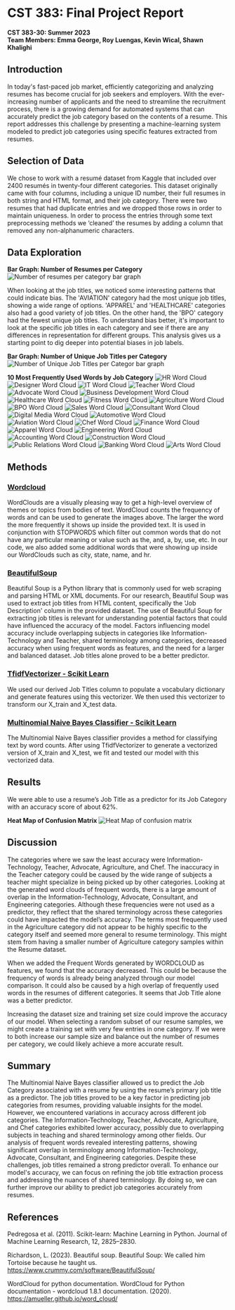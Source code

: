 # CST 383: Final Project Report #
**CST 383-30: Summer 2023**  
**Team Members: Emma George, Roy Luengas, Kevin Wical, Shawn Khalighi**

## Introduction ##
In today's fast-paced job market, efficiently categorizing and analyzing resumes has become crucial for job seekers and employers. With the ever-increasing number of applicants and the need to streamline the recruitment process, there is a growing demand for automated systems that can accurately predict the job category based on the contents of a resume. This report addresses this challenge by presenting a machine-learning system modeled to predict job categories using specific features extracted from resumes. 

## Selection of Data ##
We chose to work with a resumé dataset from Kaggle that included over 2400 resumés in twenty-four different categories. This dataset originally came with four columns, including a unique ID number, their full resumes in both string and HTML format, and their job category. There were two resumes that had duplicate entries and we dropped those rows in order to maintain uniqueness. In order to process the entries through some text preprocessing methods we ‘cleaned’ the resumes by adding a column that removed any non-alphanumeric characters. 

## Data Exploration ## 

**Bar Graph: Number of Resumes per Category**
![Number of resumes per category bar graph](https://github.com/emmariegeo/cst383final/blob/33eb3cf62abfd012734aefa0b5a75a2f5cf7e416/report_images/number_resumes_per_category.png)

When looking at the job titles, we noticed some interesting patterns that could indicate bias. The 'AVIATION' category had the most unique job titles, showing a wide range of options. 'APPAREL' and 'HEALTHCARE' categories also had a good variety of job titles. On the other hand, the 'BPO' category had the fewest unique job titles. To understand bias better, it's important to look at the specific job titles in each category and see if there are any differences in representation for different groups. This analysis gives us a starting point to dig deeper into potential biases in job labels.

**Bar Graph: Number of Unique Job Titles per Category**
![Number of Unique Job Titles per Categor bar graph](https://github.com/emmariegeo/cst383final/blob/7f2b132d99c802f688370b7b79ef1263697c93b6/report_images/number_unique_jobtitles_per_category.png)

**10 Most Frequently Used Words by Job Category**
![HR Word Cloud](https://github.com/emmariegeo/cst383final/blob/33eb3cf62abfd012734aefa0b5a75a2f5cf7e416/report_images/wordclouds/1-hr.png)  
![Designer Word Cloud](https://github.com/emmariegeo/cst383final/blob/33eb3cf62abfd012734aefa0b5a75a2f5cf7e416/report_images/wordclouds/2-designer.png)
![IT Word Cloud](https://github.com/emmariegeo/cst383final/blob/33eb3cf62abfd012734aefa0b5a75a2f5cf7e416/report_images/wordclouds/3-it.png)
![Teacher Word Cloud](https://github.com/emmariegeo/cst383final/blob/33eb3cf62abfd012734aefa0b5a75a2f5cf7e416/report_images/wordclouds/4-teacher.png)
![Advocate Word Cloud](https://github.com/emmariegeo/cst383final/blob/33eb3cf62abfd012734aefa0b5a75a2f5cf7e416/report_images/wordclouds/5-advocate.png)
![Business Development Word Cloud](https://github.com/emmariegeo/cst383final/blob/33eb3cf62abfd012734aefa0b5a75a2f5cf7e416/report_images/wordclouds/6-businessdevelopment.png)
![Healthcare Word Cloud](https://github.com/emmariegeo/cst383final/blob/33eb3cf62abfd012734aefa0b5a75a2f5cf7e416/report_images/wordclouds/7-healthcare.png)
![Fitness Word Cloud](https://github.com/emmariegeo/cst383final/blob/33eb3cf62abfd012734aefa0b5a75a2f5cf7e416/report_images/wordclouds/8-fitness.png)
![Agriculture Word Cloud](https://github.com/emmariegeo/cst383final/blob/33eb3cf62abfd012734aefa0b5a75a2f5cf7e416/report_images/wordclouds/9-ag.png)
![BPO Word Cloud](https://github.com/emmariegeo/cst383final/blob/33eb3cf62abfd012734aefa0b5a75a2f5cf7e416/report_images/wordclouds/10-bpo.png)
![Sales Word Cloud](https://github.com/emmariegeo/cst383final/blob/33eb3cf62abfd012734aefa0b5a75a2f5cf7e416/report_images/wordclouds/11-sales.png)
![Consultant Word Cloud](https://github.com/emmariegeo/cst383final/blob/33eb3cf62abfd012734aefa0b5a75a2f5cf7e416/report_images/wordclouds/12-consultant.png)
![Digital Media Word Cloud](https://github.com/emmariegeo/cst383final/blob/33eb3cf62abfd012734aefa0b5a75a2f5cf7e416/report_images/wordclouds/13-digitalmedia.png)
![Automotive Word Cloud](https://github.com/emmariegeo/cst383final/blob/33eb3cf62abfd012734aefa0b5a75a2f5cf7e416/report_images/wordclouds/14-auto.png)
![Aviation Word Cloud](https://github.com/emmariegeo/cst383final/blob/33eb3cf62abfd012734aefa0b5a75a2f5cf7e416/report_images/wordclouds/14-aviation.png)
![Chef Word Cloud](https://github.com/emmariegeo/cst383final/blob/33eb3cf62abfd012734aefa0b5a75a2f5cf7e416/report_images/wordclouds/15-chef.png)
![Finance Word Cloud](https://github.com/emmariegeo/cst383final/blob/33eb3cf62abfd012734aefa0b5a75a2f5cf7e416/report_images/wordclouds/16-finance.png)
![Apparel Word Cloud](https://github.com/emmariegeo/cst383final/blob/33eb3cf62abfd012734aefa0b5a75a2f5cf7e416/report_images/wordclouds/17-apparel.png)
![Engineering Word Cloud](https://github.com/emmariegeo/cst383final/blob/33eb3cf62abfd012734aefa0b5a75a2f5cf7e416/report_images/wordclouds/18-engineering.png)
![Accounting Word Cloud](https://github.com/emmariegeo/cst383final/blob/33eb3cf62abfd012734aefa0b5a75a2f5cf7e416/report_images/wordclouds/19-accounting.png)
![Construction Word Cloud](https://github.com/emmariegeo/cst383final/blob/33eb3cf62abfd012734aefa0b5a75a2f5cf7e416/report_images/wordclouds/20-construction.png)
![Public Relations Word Cloud](https://github.com/emmariegeo/cst383final/blob/33eb3cf62abfd012734aefa0b5a75a2f5cf7e416/report_images/wordclouds/21-pr.png)
![Banking Word Cloud](https://github.com/emmariegeo/cst383final/blob/33eb3cf62abfd012734aefa0b5a75a2f5cf7e416/report_images/wordclouds/22-banking.png)
![Arts Word Cloud](https://github.com/emmariegeo/cst383final/blob/33eb3cf62abfd012734aefa0b5a75a2f5cf7e416/report_images/wordclouds/23-arts.png)

## Methods ##

### [Wordcloud](https://amueller.github.io/word_cloud/) ###
WordClouds are a visually pleasing way to get a high-level overview of themes or topics from bodies of text. WordCloud counts the frequency of words and can be used to generate the images above. The larger the word the more frequently it shows up inside the provided text. It is used in conjunction with STOPWORDS which filter out common words that do not have any particular meaning or value such as the, and, a, by, use, etc. In our code, we also added some additional words that were showing up inside our WordClouds such as city, state, name, and hr.

### [BeautifulSoup](https://www.crummy.com/software/BeautifulSoup/) ###
Beautiful Soup is a Python library that is commonly used for web scraping and parsing HTML or XML documents. For our research, Beautiful Soup was used to extract job titles from HTML content, specifically the 'Job Description' column in the provided dataset. The use of Beautiful Soup for extracting job titles is relevant for understanding potential factors that could have influenced the accuracy of the model. Factors influencing model accuracy include overlapping subjects in categories like Information-Technology and Teacher, shared terminology among categories, decreased accuracy when using frequent words as features, and the need for a larger and balanced dataset. Job titles alone proved to be a better predictor.

### [TfidfVectorizer - Scikit Learn](https://scikit-learn.org/stable/modules/generated/sklearn.feature_extraction.text.TfidfVectorizer.html#sklearn.feature_extraction.text.TfidfVectorizer) ###
We used our derived Job Titles column to populate a vocabulary dictionary and generate features using this vectorizer. We then used this vectorizer to transform our X_train and X_test data.

### [Multinomial Naive Bayes Classifier - Scikit Learn](https://scikit-learn.org/stable/modules/generated/sklearn.naive_bayes.MultinomialNB.html) ###
The Multinomial Naive Bayes classifier provides a method for classifying text by word counts. After using TfidfVectorizer to generate a vectorized version of X_train and X_test, we fit and tested our model with this vectorized data.

## Results ##
We were able to use a resume’s Job Title as a predictor for its Job Category with an accuracy score of about 62%.

**Heat Map of Confusion Matrix**
![Heat Map of confusion matrix](https://github.com/emmariegeo/cst383final/blob/33eb3cf62abfd012734aefa0b5a75a2f5cf7e416/report_images/heatmap.png)

## Discussion ##

The categories where we saw the least accuracy were Information-Technology, Teacher, Advocate, Agriculture, and Chef. The inaccuracy in the Teacher category could be caused by the wide range of subjects a teacher might specialize in being picked up by other categories. Looking at the generated word clouds of frequent words, there is a large amount of overlap in the Information-Technology, Advocate, Consultant, and Engineering categories. Although these frequencies were not used as a predictor, they reflect that the shared terminology across these categories could have impacted the model’s accuracy. The terms most frequently used in the Agriculture category did not appear to be highly specific to the category itself and seemed more general to resume terminology. This might stem from having a smaller number of Agriculture category samples within the Resume dataset.
 
When we added the Frequent Words generated by WORDCLOUD as features, we found that the accuracy decreased. This could be because the frequency of words is already being analyzed through our model comparison. It could also be caused by a high overlap of frequently used words in the resumes of different categories. It seems that Job Title alone was a better predictor.

Increasing the dataset size and training set size could improve the accuracy of our model. When selecting a random subset of our resume samples, we might create a training set with very few entries in one category. If we were to both increase our sample size and balance out the number of resumes per category, we could likely achieve a more accurate result. 

## Summary ##

The Multinomial Naive Bayes classifier allowed us to predict the Job Category associated with a resume by using the resume’s primary job title as a predictor. The job titles proved to be a key factor in predicting job categories from resumes, providing valuable insights for the model. However, we encountered variations in accuracy across different job categories. The Information-Technology, Teacher, Advocate, Agriculture, and Chef categories exhibited lower accuracy, possibly due to overlapping subjects in teaching and shared terminology among other fields. Our analysis of frequent words revealed interesting patterns, showing significant overlap in terminology among Information-Technology, Advocate, Consultant, and Engineering categories. Despite these challenges, job titles remained a strong predictor overall. To enhance our model's accuracy, we can focus on refining the job title extraction process and addressing the nuances of shared terminology. By doing so, we can further improve our ability to predict job categories accurately from resumes.

## References ## 

Pedregosa et al. (2011). Scikit-learn: Machine Learning in Python. Journal of Machine Learning Research, 12, 2825–2830.  

Richardson, L. (2023). Beautiful soup. Beautiful Soup: We called him Tortoise because he taught us. https://www.crummy.com/software/BeautifulSoup/  

WordCloud for python documentation. WordCloud for Python documentation - wordcloud 1.8.1 documentation. (2020). https://amueller.github.io/word_cloud/  
